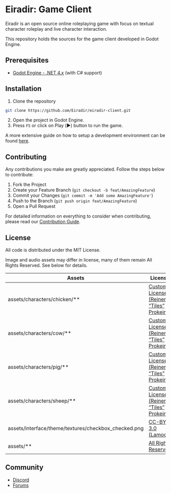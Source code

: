 # Eiradir: Game Client

Eiradir is an open source online roleplaying game with focus on textual character roleplay and live character interaction.

This repository holds the sources for the game client developed in Godot Engine.

## Prerequisites

- [Godot Engine - .NET 4.x](https://godotengine.org/) (with C# support)

## Installation

1. Clone the repository
```sh
git clone https://github.com/Eiradir/eiradir-client.git
```

2. Open the project in Godot Engine.
3. Press `F5` or click on Play (▶️) button to run the game.

A more extensive guide on how to setup a development environment can be found [here](https://github.com/Eiradir/eiradir-docs/blob/main/setup.md).

## Contributing

Any contributions you make are greatly appreciated. Follow the steps below to contribute:

1. Fork the Project
2. Create your Feature Branch (`git checkout -b feat/AmazingFeature`)
3. Commit your Changes (`git commit -m 'Add some AmazingFeature'`)
4. Push to the Branch (`git push origin feat/AmazingFeature`)
5. Open a Pull Request

For detailed information on everything to consider when contributing, please read our [Contribution Guide](https://github.com/Eiradir/eiradir-docs/blob/main/CONTRIBUTING.md).

## License

All code is distributed under the MIT License. 

Image and audio assets may differ in license, many of them remain All Rights Reserved. See below for details.

|Assets|License|
|---|---|
|assets/characters/chicken/**|[Custom License (Reiner “Tiles” Prokein)](LICENSE-REINER.md)
|assets/characters/cow/**|[Custom License (Reiner “Tiles” Prokein)](LICENSE-REINER.md)
|assets/characters/pig/**|[Custom License (Reiner “Tiles” Prokein)](LICENSE-REINER.md)
|assets/characters/sheep/**|[Custom License (Reiner “Tiles” Prokein)](LICENSE-REINER.md)
|assets/interface/theme/textures/checkbox_checked.png|[CC-BY 3.0 (Lamoot)](https://opengameart.org/content/rpg-gui-construction-kit-v10)
|assets/**|[All Rights Reserved](LICENSE-ARR.md)

## Community

- [Discord](https://discord.gg/BsDu2JB)
- [Forums](https://forum.eiradir.net)

